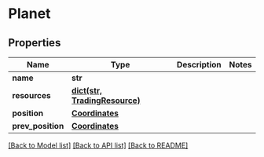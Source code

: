 # Planet

## Properties
Name | Type | Description | Notes
------------ | ------------- | ------------- | -------------
**name** | **str** |  | 
**resources** | [**dict(str, TradingResource)**](TradingResource.md) |  | 
**position** | [**Coordinates**](Coordinates.md) |  | 
**prev_position** | [**Coordinates**](Coordinates.md) |  | 

[[Back to Model list]](../README.md#documentation-for-models) [[Back to API list]](../README.md#documentation-for-api-endpoints) [[Back to README]](../README.md)

